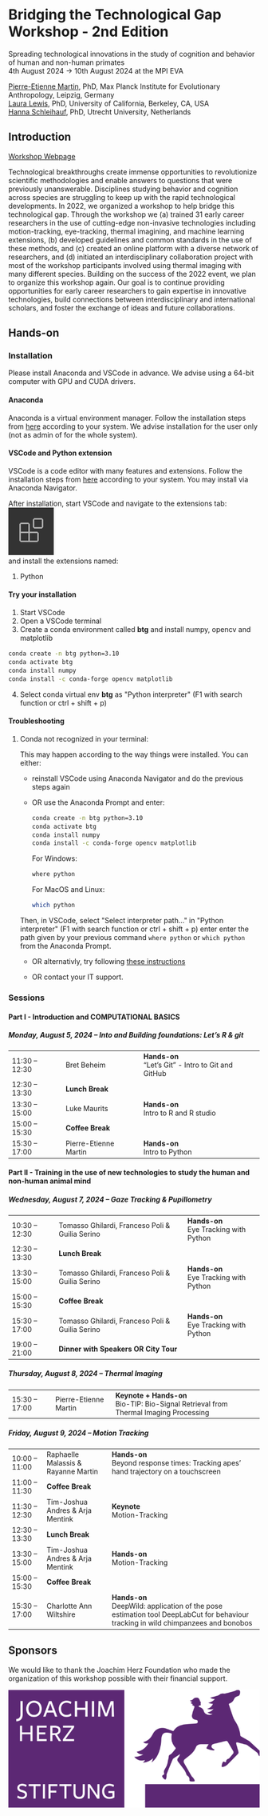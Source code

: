 # Bridging the Technological Gap Workshop - 2nd Edition
Spreading technological innovations in the study of cognition and behavior of human and non-human primates <br>
4th August 2024 → 10th August 2024 at the MPI EVA

[Pierre-Etienne Martin](https://www.eva.mpg.de/comparative-cultural-psychology/staff/pierre-etienne-martin/), PhD, Max Planck Institute for Evolutionary Anthropology, Leipzig, Germany <br>
[Laura Lewis](), PhD, University of California, Berkeley, CA, USA <br>
[Hanna Schleihauf](), PhD, Utrecht University, Netherlands

## Introduction

[Workshop Webpage](https://www.eva.mpg.de/comparative-cultural-psychology/events/2024-btg2/´)

Technological breakthroughs create immense opportunities to revolutionize scientific methodologies and enable answers to questions that were previously unanswerable. Disciplines studying behavior and cognition across species are struggling to keep up with the rapid technological developments. In 2022, we organized a workshop to help bridge this technological gap. Through the workshop we (a) trained 31 early career researchers in the use of cutting-edge non-invasive technologies including motion-tracking, eye-tracking, thermal imagining, and machine learning extensions, (b) developed guidelines and common standards in the use of these methods, and (c) created an online platform with a diverse network of researchers, and (d) initiated an interdisciplinary collaboration project with most of the workshop participants involved using thermal imaging with many different species. Building on the success of the 2022 event, we plan to organize this workshop again. Our goal is to continue providing opportunities for early career researchers to gain expertise in innovative technologies, build connections between interdisciplinary and international scholars, and foster the exchange of ideas and future collaborations.

## Hands-on

### Installation

Please install Anaconda and VSCode in advance.
We advise using a 64-bit computer with GPU and CUDA drivers.

#### Anaconda

Anaconda is a virtual environment manager. Follow the installation steps from [here](https://www.anaconda.com/download/success) according to your system. We advise installation for the user only (not as admin of for the whole system).

#### VSCode and Python extension

VSCode is a code editor with many features and extensions. Follow the installation steps from [here](https://code.visualstudio.com/Download) according to your system. You may install via Anaconda Navigator.

After installation, start VSCode and navigate to the extensions tab: <br>
![VSCode extensions](attachments/extensions.png)<br>
and install the extensions named:<br>
1. Python

#### Try your installation

1. Start VSCode
2. Open a VSCode terminal
3. Create a conda environment called **btg** and install numpy, opencv and matplotlib
``` bash
conda create -n btg python=3.10
conda activate btg
conda install numpy
conda install -c conda-forge opencv matplotlib
```
4. Select conda virtual env **btg** as "Python interpreter" (F1 with search function or ctrl + shift + p)

#### Troubleshooting

1. Conda not recognized in your terminal:

    This may happen according to the way things were installed. You can either:

    - reinstall VSCode using Anaconda Navigator and do the previous steps again

    - OR use the Anaconda Prompt and enter:

        ``` bash
        conda create -n btg python=3.10
        conda activate btg
        conda install numpy
        conda install -c conda-forge opencv matplotlib
        ```
        For Windows:
        ``` bash
        where python
        ```
        For MacOS and Linux:
        ``` bash
        which python
        ```
    Then, in VSCode, select "Select interpreter path..." in "Python interpreter" (F1 with search function or ctrl + shift + p) enter enter the path given by your previous command `where python` or `which python` from the Anaconda Prompt.

    - OR alternativly, try following [these instructions](https://stackoverflow.com/questions/64170551/visual-studio-code-vsc-not-able-to-recognize-conda-command)
    
    - OR contact your IT support.

### Sessions

#### Part I - Introduction and COMPUTATIONAL BASICS

##### Monday, August 5, 2024 – Into and Building foundations: Let’s R & git

|     |     |     |
| --- | --- | --- |
| 11:30 – 12:30 | Bret Beheim | **Hands-on**  <br>“Let’s Git” - Intro to Git and GitHub |
| 12:30 – 13:30 | **Lunch Break** |     |
| 13:30 – 15:00 | Luke Maurits | **Hands-on**  <br>Intro to R and R studio |
| 15:00 – 15:30 | **Coffee Break** |     |
| 15:30 – 17:00 | Pierre-Etienne Martin | **Hands-on**  <br>Intro to Python |

#### Part II - Training in the use of new technologies to study the human and non-human animal mind

##### Wednesday, August 7, 2024 – Gaze Tracking & Pupillometry

|     |     |     |
| --- | --- | --- |
| 10:30 – 12:30 | Tomasso Ghilardi, Franceso Poli & Guilia Serino | **Hands-on**  <br>Eye Tracking with Python |
| 12:30 – 13:30 | **Lunch Break** |     |
| 13:30 – 15:00 | Tomasso Ghilardi, Franceso Poli & Guilia Serino | **Hands-on**  <br>Eye Tracking with Python |
| 15:00 – 15:30 | **Coffee Break** |     |
| 15:30 – 17:00 | Tomasso Ghilardi, Franceso Poli & Guilia Serino | **Hands-on**  <br>Eye Tracking with Python |
| 19:00 – 21:00 | **Dinner with Speakers OR City Tour** |     |

##### Thursday, August 8, 2024 – Thermal Imaging

|     |     |     |
| --- | --- | --- |
| 15:30 – 17:00 | Pierre-Etienne Martin | **Keynote + Hands-on**  <br>Bio-TIP: Bio-Signal Retrieval from Thermal Imaging Processing |

##### Friday, August 9, 2024 – Motion Tracking

|     |     |     |
| --- | --- | --- |
| 10:00 – 11:00 | Raphaelle Malassis & Rayanne Martin | **Hands-on**  <br>Beyond response times: Tracking apes’ hand trajectory on a touchscreen |
| 11:00 – 11:30 | **Coffee Break** |     |
| 11:30 – 12:30 | Tim-Joshua Andres & Arja Mentink | **Keynote**  <br>Motion-Tracking |
| 12:30 – 13:30 | **Lunch Break** |     |
| 13:30 – 15:00 | Tim-Joshua Andres & Arja Mentink | **Hands-on**  <br>Motion-Tracking |
| 15:00 – 15:30 | **Coffee Break** |     |
| 15:30 – 17:00 | Charlotte Ann Wiltshire | **Hands-on**  <br>DeepWild: application of the pose estimation tool DeepLabCut for behaviour tracking in wild chimpanzees and bonobos |

## Sponsors

We would like to thank the Joachim Herz Foundation who made the organization of this workshop possible with their financial support.

![Logo Joachim Hez Foundation](./attachments/csm_JHS_Logo_sRGB_violett-white_extern_488c57bbe9.png)
